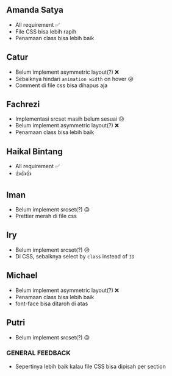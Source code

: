 ## Amanda Satya

- All requirement ✅
- File CSS bisa lebih rapih
- Penamaan class bisa lebih baik

## Catur

- Belum implement asymmetric layout(?) ❌
- Sebaiknya hindari `animation width` on hover 😥
- Comment di file css bisa dihapus aja

## Fachrezi

- Implementasi srcset masih belum sesuai 😥
- Belum implement asymmetric layout(?) ❌
- Penamaan class bisa lebih baik

## Haikal Bintang

- All requirement ✅
- 👍👍👍

## Iman

- Belum implement srcset(?) 😥
- Prettier merah di file css

## Iry

- Belum implement srcset(?) 😥
- Di CSS, sebaiknya select by `class` instead of `ID`

## Michael

- Belum implement asymmetric layout(?) ❌
- Penamaan class bisa lebih baik
- font-face bisa ditaroh di atas

## Putri

- Belum implement srcset(?) 😥

### GENERAL FEEDBACK

- Sepertinya lebih baik kalau file CSS bisa dipisah per section
